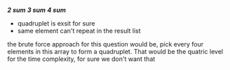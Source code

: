 ***2 sum***
***3 sum***
***4 sum***
- quadruplet is exsit for sure
- same element can't repeat in the result list

the brute force approach for this question would be, pick every four elements in this array to form a quadruplet. That would be the quatric level for the time complexity, for sure we don't want that



